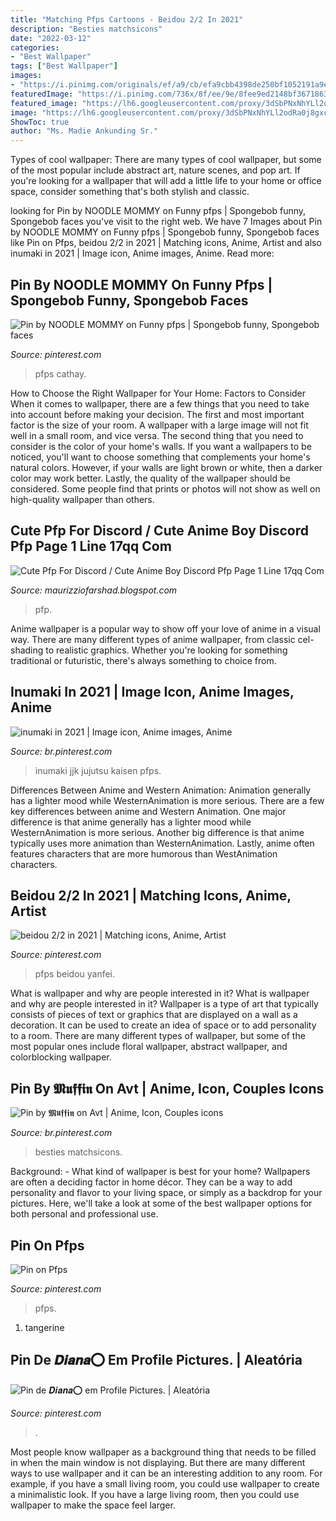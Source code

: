 ```yaml
---
title: "Matching Pfps Cartoons - Beidou 2/2 In 2021"
description: "Besties matchsicons"
date: "2022-03-12"
categories:
- "Best Wallpaper"
tags: ["Best Wallpaper"]
images:
- "https://i.pinimg.com/originals/ef/a9/cb/efa9cbb4398de250bf1052191a9eda9e.jpg"
featuredImage: "https://i.pinimg.com/736x/8f/ee/9e/8fee9ed2148bf3671863a5e0dfef97c4.jpg"
featured_image: "https://lh6.googleusercontent.com/proxy/3dSbPNxNhYLl2odRa0j8gxcnVfKJ013I1hMQKGsIWhDd75tkKyerDQ-ric3j0UFu156z8uL3wV3a6hP8wgwZNo1vlFl9yygeNsZxiatqiap2rXBmdFnxAtU=w1200-h630-p-k-no-nu"
image: "https://lh6.googleusercontent.com/proxy/3dSbPNxNhYLl2odRa0j8gxcnVfKJ013I1hMQKGsIWhDd75tkKyerDQ-ric3j0UFu156z8uL3wV3a6hP8wgwZNo1vlFl9yygeNsZxiatqiap2rXBmdFnxAtU=w1200-h630-p-k-no-nu"
ShowToc: true
author: "Ms. Madie Ankunding Sr."
---
```



Types of cool wallpaper:
There are many types of cool wallpaper, but some of the most popular include abstract art, nature scenes, and pop art. If you're looking for a wallpaper that will add a little life to your home or office space, consider something that's both stylish and classic.

	

		
looking for Pin by NOODLE MOMMY on Funny pfps | Spongebob funny, Spongebob faces you've visit to the right web. We have 7 Images about Pin by NOODLE MOMMY on Funny pfps | Spongebob funny, Spongebob faces like Pin on Pfps, beidou 2/2 in 2021 | Matching icons, Anime, Artist and also inumaki in 2021 | Image icon, Anime images, Anime. Read more:
		
    
## Pin By NOODLE MOMMY On Funny Pfps | Spongebob Funny, Spongebob Faces

<img loading=lazy src="https://i.pinimg.com/736x/8f/ee/9e/8fee9ed2148bf3671863a5e0dfef97c4.jpg" onerror="this.onerror=null;this.src='https://tse3.mm.bing.net/th?id=OIP.IUmLQYNqH2yjLvN2lmwnjQHaHa&amp;pid=15.1';" alt="Pin by NOODLE MOMMY on Funny pfps | Spongebob funny, Spongebob faces">

_Source: pinterest.com_

>pfps cathay. 

	

How to Choose the Right Wallpaper for Your Home: Factors to Consider
When it comes to wallpaper, there are a few things that you need to take into account before making your decision. The first and most important factor is the size of your room. A wallpaper with a large image will not fit well in a small room, and vice versa. 
The second thing that you need to consider is the color of your home's walls. If you want a wallpapers to be noticed, you'll want to choose something that complements your home's natural colors. However, if your walls are light brown or white, then a darker color may work better. 
Lastly, the quality of the wallpaper should be considered. Some people find that prints or photos will not show as well on high-quality wallpaper than others.

    
## Cute Pfp For Discord / Cute Anime Boy Discord Pfp Page 1 Line 17qq Com

<img loading=lazy src="https://lh6.googleusercontent.com/proxy/3dSbPNxNhYLl2odRa0j8gxcnVfKJ013I1hMQKGsIWhDd75tkKyerDQ-ric3j0UFu156z8uL3wV3a6hP8wgwZNo1vlFl9yygeNsZxiatqiap2rXBmdFnxAtU=w1200-h630-p-k-no-nu" onerror="this.onerror=null;this.src='https://tse4.mm.bing.net/th?id=OIP.NkR2YhOBIDoM6aYflrlP2wAAAA&amp;pid=15.1';" alt="Cute Pfp For Discord / Cute Anime Boy Discord Pfp Page 1 Line 17qq Com">

_Source: maurizziofarshad.blogspot.com_

>pfp. 

	

Anime wallpaper is a popular way to show off your love of anime in a visual way. There are many different types of anime wallpaper, from classic cel-shading to realistic graphics. Whether you're looking for something traditional or futuristic, there's always something to choice from.

    
## Inumaki In 2021 | Image Icon, Anime Images, Anime

<img loading=lazy src="https://i.pinimg.com/736x/91/5c/3a/915c3aec1db2efccbb521ec1647c095f.jpg" onerror="this.onerror=null;this.src='https://tse4.mm.bing.net/th?id=OIP.r6irRJAkKvGvyRJ_mikhEgHaHa&amp;pid=15.1';" alt="inumaki in 2021 | Image icon, Anime images, Anime">

_Source: br.pinterest.com_

>inumaki jjk jujutsu kaisen pfps. 

	

Differences Between Anime and Western Animation: Animation generally has a lighter mood while WesternAnimation is more serious.
There are a few key differences between anime and Western Animation. One major difference is that anime generally has a lighter mood while WesternAnimation is more serious. Another big difference is that anime typically uses more animation than WesternAnimation. Lastly, anime often features characters that are more humorous than WestAnimation characters.

    
## Beidou 2/2 In 2021 | Matching Icons, Anime, Artist

<img loading=lazy src="https://i.pinimg.com/736x/e1/24/28/e12428418e984b83bd53938598e9e518.jpg" onerror="this.onerror=null;this.src='https://tse1.mm.bing.net/th?id=OIP.Fgh4imnek3tsvyLJY966aAHaHa&amp;pid=15.1';" alt="beidou 2/2 in 2021 | Matching icons, Anime, Artist">

_Source: pinterest.com_

>pfps beidou yanfei. 

	

What is wallpaper and why are people interested in it?
What is wallpaper and why are people interested in it?
Wallpaper is a type of art that typically consists of pieces of text or graphics that are displayed on a wall as a decoration. It can be used to create an idea of space or to add personality to a room. There are many different types of wallpaper, but some of the most popular ones include floral wallpaper, abstract wallpaper, and colorblocking wallpaper.

    
## Pin By 𝕸𝖚𝖋𝖋𝖎𝖓 On Avt | Anime, Icon, Couples Icons

<img loading=lazy src="https://i.pinimg.com/originals/ef/a9/cb/efa9cbb4398de250bf1052191a9eda9e.jpg" onerror="this.onerror=null;this.src='https://tse3.mm.bing.net/th?id=OIP.i9VFC-mJRTBENFCm-y_8GQHaHa&amp;pid=15.1';" alt="Pin by 𝕸𝖚𝖋𝖋𝖎𝖓 on Avt | Anime, Icon, Couples icons">

_Source: br.pinterest.com_

>besties matchsicons. 

	

Background: - What kind of wallpaper is best for your home?
Wallpapers are often a deciding factor in home décor. They can be a way to add personality and flavor to your living space, or simply as a backdrop for your pictures. Here, we'll take a look at some of the best wallpaper options for both personal and professional use.

    
## Pin On Pfps

<img loading=lazy src="https://i.pinimg.com/736x/e5/07/65/e507657f6898f7fa03aa2b78afa1fbc9.jpg" onerror="this.onerror=null;this.src='https://tse2.mm.bing.net/th?id=OIP.0vahCoBiXUhAUSVD3KrMqgHaHa&amp;pid=15.1';" alt="Pin on Pfps">

_Source: pinterest.com_

>pfps. 

	

1. tangerine 

    
## Pin De 𝑫𝒊𝒂𝒏𝒂⭕ Em Profile Pictures. | Aleatória

<img loading=lazy src="https://i.pinimg.com/736x/8f/50/8f/8f508fe8e78c6b4f563db2752e6d282a.jpg" onerror="this.onerror=null;this.src='https://tse3.mm.bing.net/th?id=OIP.53CBX3jDn1tMkkXqaEjGMQHaHa&amp;pid=15.1';" alt="Pin de 𝑫𝒊𝒂𝒏𝒂⭕ em Profile Pictures. | Aleatória">

_Source: pinterest.com_

>. 

	

Most people know wallpaper as a background thing that needs to be filled in when the main window is not displaying. But there are many different ways to use wallpaper and it can be an interesting addition to any room. For example, if you have a small living room, you could use wallpaper to create a minimalistic look. If you have a large living room, then you could use wallpaper to make the space feel larger.

